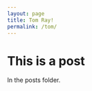 ```yaml
---
layout: page
title: Tom Ray!
permalink: /tom/
---
```

This is a post
==============

In the posts folder.
